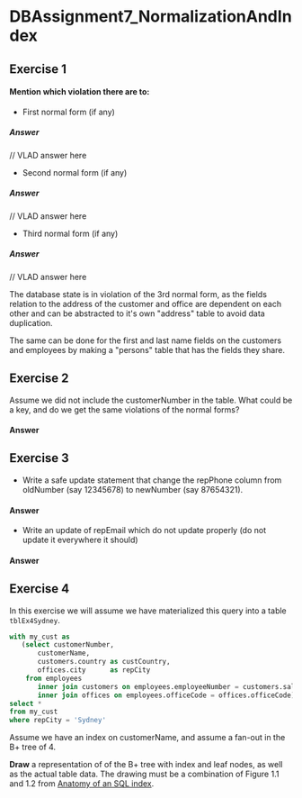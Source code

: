 # DBAssignment7_NormalizationAndIndex
## Exercise 1

#### Mention which violation there are to:

* First normal form (if any)
##### Answer

// VLAD answer here

* Second normal form (if any)
##### Answer
// VLAD answer here
* Third normal form (if any)
##### Answer
// VLAD answer here


The database state is in violation of the 3rd normal form, as the fields relation to the address of the customer and office are dependent on each other and can be abstracted to it's own "address" table to avoid data duplication.

The same can be done for the first and last name fields on the customers and employees by making a "persons" table that has the fields they share.


## Exercise 2

Assume we did not include the customerNumber in the table. What could be a key, and do we get the same violations of the normal forms?

#### Answer

## Exercise 3

* Write a safe update statement that change the repPhone column from oldNumber (say 12345678) to newNumber (say 87654321).

#### Answer

* Write an update of repEmail which do not update properly (do not update it everywhere it should)

#### Answer

## Exercise 4
In this exercise we will assume we have materialized this query into a table `tblEx4Sydney`.

```sql
with my_cust as
   (select customerNumber,
       customerName,
       customers.country as custCountry,
       offices.city      as repCity
    from employees
       inner join customers on employees.employeeNumber = customers.salesRepEmployeeNumber
       inner join offices on employees.officeCode = offices.officeCode)
select *
from my_cust
where repCity = 'Sydney'
```

Assume we have an index on customerName, and assume a fan-out in the B+ tree of 4. 

**Draw** a representation of of the B+ tree with index and leaf nodes, as well as the actual table data. The drawing must be a combination of Figure 1.1 and 1.2 from [Anatomy of an SQL index](https://use-the-index-luke.com/sql/anatomy).
